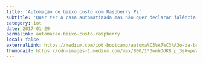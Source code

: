 ```yaml
---
title: 'Automação de baixo custo com Raspberry Pi'
subtitle: 'Quer ter a casa automatizada mas não quer declarar falência no processo ?'
category: iot
date: 2017-01-29
permalink: automacao-baixo-custo-raspberry
local: false
externalLink: https://medium.com/iot-bootcamp/automa%C3%A7%C3%A3o-de-baixo-custo-com-raspberry-pi-6a5b6fccadec
thumbnail: https://cdn-images-1.medium.com/max/800/1*3wnhOdK8_p_3sXwpvWoiGg.png
---
```

